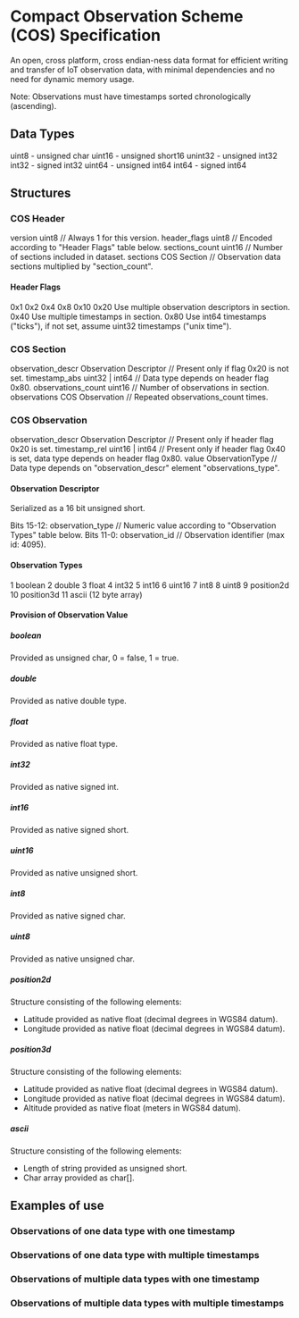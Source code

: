 # Compact Observation Scheme (COS) Specification

An open, cross platform, cross endian-ness data format for efficient writing and transfer of IoT observation data, with minimal dependencies and no need for dynamic memory usage.

Note: Observations must have timestamps sorted chronologically (ascending).

## Data Types

uint8   - unsigned char
uint16  - unsigned short16
unint32 - unsigned int32
int32   - signed int32
uint64  - unsigned int64
int64   - signed int64


## Structures

### COS Header

version         uint8        // Always 1 for this version.
header_flags    uint8        // Encoded according to "Header Flags" table below.
sections_count  uint16       // Number of sections included in dataset.
sections        COS Section  // Observation data sections multiplied by "section_count".

#### Header Flags
0x1   <Reserved>
0x2   <Reserved>
0x4   <Reserved>
0x8   <Reserved>
0x10  <Reserved>
0x20  Use multiple observation descriptors in section.
0x40  Use multiple timestamps in section.
0x80  Use int64 timestamps ("ticks"), if not set, assume uint32 timestamps ("unix time").

### COS Section
observation_descr   Observation Descriptor  // Present only if flag 0x20 is not set.
timestamp_abs       uint32 | int64          // Data type depends on header flag 0x80.
observations_count  uint16                  // Number of observations in section.
observations        COS Observation         // Repeated observations_count times.

### COS Observation
observation_descr  Observation Descriptor  // Present only if header flag 0x20 is set.
timestamp_rel      uint16 | int64          // Present only if header flag 0x40 is set, data type depends on header flag 0x80.
value              ObservationType         // Data type depends on "observation_descr" element "observations_type".

#### Observation Descriptor

Serialized as a 16 bit unsigned short.

Bits 15-12: observation_type  // Numeric value according to "Observation Types" table below.
Bits 11-0:  observation_id    // Observation identifier (max id: 4095).

#### Observation Types
1   boolean
2   double
3   float
4   int32
5   int16
6   uint16
7   int8
8   uint8
9   position2d
10  position3d
11  ascii
(12  byte array)

#### Provision of Observation Value

##### boolean
Provided as unsigned char, 0 = false, 1 = true.

##### double
Provided as native double type.

##### float
Provided as native float type.

##### int32
Provided as native signed int.

##### int16
Provided as native signed short.

##### uint16
Provided as native unsigned short.

##### int8
Provided as native signed char.

##### uint8
Provided as native unsigned char.

##### position2d
Structure consisting of the following elements:
- Latitude provided as native float (decimal degrees in WGS84 datum).
- Longitude provided as native float (decimal degrees in WGS84 datum).

##### position3d
Structure consisting of the following elements:
- Latitude provided as native float (decimal degrees in WGS84 datum).
- Longitude provided as native float (decimal degrees in WGS84 datum).
- Altitude provided as native float (meters in WGS84 datum).

##### ascii
Structure consisting of the following elements:
- Length of string provided as unsigned short.
- Char array provided as char[].

## Examples of use

### Observations of one data type with one timestamp

### Observations of one data type with multiple timestamps

### Observations of multiple data types with one timestamp

### Observations of multiple data types with multiple timestamps
